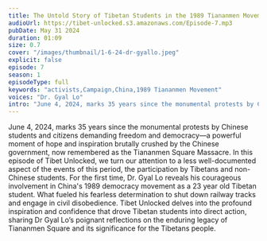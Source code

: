 ```yaml
---
title: The Untold Story of Tibetan Students in the 1989 Tiananmen Movement
audioUrl: https://tibet-unlocked.s3.amazonaws.com/Episode-7.mp3
pubDate: May 31 2024
duration: 01:09
size: 0.7
cover: "/images/thumbnail/1-6-24-dr-gyallo.jpeg"
explicit: false
episode: 7
season: 1
episodeType: full
keywords: "activists,Campaign,China,1989 Tiananmen Movement"
voices: "Dr. Gyal Lo"
intro: "June 4, 2024, marks 35 years since the monumental protests by Chinese students and citizens demanding freedom and democracy—a powerful moment of hope and inspiration brutally crushed by the Chinese government, now remembered as the Tiananmen Square Massacre. In this episode of Tibet Unlocked, we turn our attention to a less well-documented aspect of the events of this period, the participation by Tibetans and non-Chinese students. For the first time, Dr. Gyal Lo reveals his courageous involvement in China's 1989 democracy movement as a 23 year old Tibetan student. What fueled his fearless determination to shut down railway tracks and engage in civil disobedience. Tibet Unlocked delves into the profound inspiration and confidence that drove Tibetan students into direct action, sharing Dr Gyal Lo’s poignant reflections on the enduring legacy of Tiananmen Square and its significance for the Tibetans people."
---
```

June 4, 2024, marks 35 years since the monumental protests by Chinese students and citizens demanding freedom and democracy—a powerful moment of hope and inspiration brutally crushed by the Chinese government, now remembered as the Tiananmen Square Massacre.
In this episode of Tibet Unlocked, we turn our attention to a less well-documented aspect of the events of this period, the participation by Tibetans and non-Chinese students. 
For the first time, Dr. Gyal Lo reveals his courageous involvement in China's 1989 democracy movement as a 23 year old Tibetan student. What fueled his fearless determination to shut down railway tracks and engage in civil disobedience. Tibet Unlocked delves into the profound inspiration and confidence that drove Tibetan students into direct action, sharing Dr Gyal Lo’s poignant reflections on the enduring legacy of Tiananmen Square and its significance for the Tibetans people.